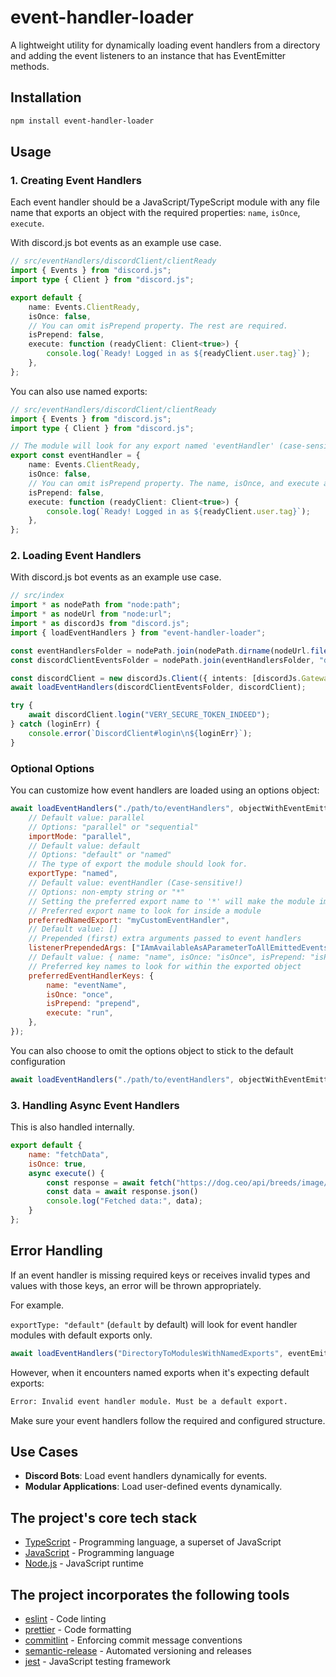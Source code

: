 # event-handler-loader

A lightweight utility for dynamically loading event handlers from a directory and adding the event listeners to an instance that has EventEmitter methods.

## Installation

```sh
npm install event-handler-loader
```

## Usage

### 1. Creating Event Handlers

Each event handler should be a JavaScript/TypeScript module with any file name that exports an object with the required properties: `name`, `isOnce`, `execute`.

With discord.js bot events as an example use case.

```ts
// src/eventHandlers/discordClient/clientReady
import { Events } from "discord.js";
import type { Client } from "discord.js";

export default {
    name: Events.ClientReady,
    isOnce: false,
    // You can omit isPrepend property. The rest are required.
    isPrepend: false,
    execute: function (readyClient: Client<true>) {
        console.log(`Ready! Logged in as ${readyClient.user.tag}`);
    },
};
```

You can also use named exports:

```ts
// src/eventHandlers/discordClient/clientReady
import { Events } from "discord.js";
import type { Client } from "discord.js";

// The module will look for any export named 'eventHandler' (case-sensitive) by default. The preferred export name can be configured.
export const eventHandler = {
    name: Events.ClientReady,
    isOnce: false,
    // You can omit isPrepend property. The name, isOnce, and execute are required.
    isPrepend: false,
    execute: function (readyClient: Client<true>) {
        console.log(`Ready! Logged in as ${readyClient.user.tag}`);
    },
};
```

### 2. Loading Event Handlers

With discord.js bot events as an example use case.

```ts
// src/index
import * as nodePath from "node:path";
import * as nodeUrl from "node:url";
import * as discordJs from "discord.js";
import { loadEventHandlers } from "event-handler-loader";

const eventHandlersFolder = nodePath.join(nodePath.dirname(nodeUrl.fileURLToPath(import.meta.url)), "eventHandlers");
const discordClientEventsFolder = nodePath.join(eventHandlersFolder, "discordClient");

const discordClient = new discordJs.Client({ intents: [discordJs.GatewayIntentBits.Guilds] });
await loadEventHandlers(discordClientEventsFolder, discordClient);

try {
    await discordClient.login("VERY_SECURE_TOKEN_INDEED");
} catch (loginErr) {
    console.error(`DiscordClient#login\n${loginErr}`);
}
```

### Optional Options

You can customize how event handlers are loaded using an options object:

```js
await loadEventHandlers("./path/to/eventHandlers", objectWithEventEmitterMethods, {
    // Default value: parallel
    // Options: "parallel" or "sequential"
    importMode: "parallel",
    // Default value: default
    // Options: "default" or "named"
    // The type of export the module should look for.
    exportType: "named",
    // Default value: eventHandler (Case-sensitive!)
    // Options: non-empty string or "*"
    // Setting the preferred export name to '*' will make the module import all named exports within a module that follows the event handler structure regardless of how they're named.
    // Preferred export name to look for inside a module
    preferredNamedExport: "myCustomEventHandler",
    // Default value: []
    // Prepended (first) extra arguments passed to event handlers
    listenerPrependedArgs: ["IAmAvailableAsAParameterToAllEmittedEvents"],
    // Default value: { name: "name", isOnce: "isOnce", isPrepend: "isPrepend", execute: "execute" }
    // Preferred key names to look for within the exported object
    preferredEventHandlerKeys: {
        name: "eventName",
        isOnce: "once",
        isPrepend: "prepend",
        execute: "run",
    },
});
```

You can also choose to omit the options object to stick to the default configuration

```js
await loadEventHandlers("./path/to/eventHandlers", objectWithEventEmitterMethods);
```

### 3. Handling Async Event Handlers

This is also handled internally.

```js
export default {
    name: "fetchData",
    isOnce: true,
    async execute() {
        const response = await fetch("https://dog.ceo/api/breeds/image/random")
        const data = await response.json()
        console.log("Fetched data:", data);
    }
};
```

## Error Handling

If an event handler is missing required keys or receives invalid types and values with those keys, an error will be thrown appropriately.

For example.

`exportType: "default"` (`default` by default) will look for event handler modules with default exports only.

```ts
await loadEventHandlers("DirectoryToModulesWithNamedExports", eventEmitter, { exportType: "default", });
```

However, when it encounters named exports when it's expecting default exports:

```sh
Error: Invalid event handler module. Must be a default export.
```

Make sure your event handlers follow the required and configured structure.

## Use Cases

- **Discord Bots**: Load event handlers dynamically for events.
- **Modular Applications**: Load user-defined events dynamically.

## The project's core tech stack
- [TypeScript](https://www.typescriptlang.org) - Programming language, a superset of JavaScript
- [JavaScript](https://en.wikipedia.org/wiki/JavaScript) - Programming language
- [Node.js](https://github.com/nodejs/node) - JavaScript runtime

## The project incorporates the following tools
- [eslint](https://github.com/eslint/eslint) - Code linting
- [prettier](https://github.com/prettier/prettier) - Code formatting
- [commitlint](https://github.com/conventional-changelog/commitlint) - Enforcing commit message conventions
- [semantic-release](https://github.com/semantic-release/semantic-release) - Automated versioning and releases
- [jest](https://jestjs.io) - JavaScript testing framework
